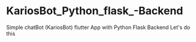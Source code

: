 # KariosBot_Python_flask_-Backend
Simple chatBot (KariosBot) flutter App with Python Flask Backend
Let's do this
